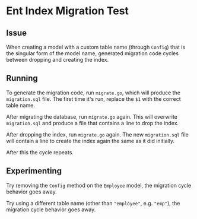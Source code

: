 # Ent Index Migration Test

## Issue

When creating a model with a custom table name (through `Config`) that is the singular form of the model name, generated migration code cycles between dropping and creating the index.

## Running

To generate the migration code, run `migrate.go`, which will produce the `migration.sql` file. The first time it's run, replace the `$1` with the correct table name.

After migrating the database, run `migrate.go` again. This will overwrite `migration.sql` and produce a file that contains a line to drop the index.

After dropping the index, run `migrate.go` again. The new `migration.sql` file will contain a line to create the index again the same as it did initially.

After this the cycle repeats.

## Experimenting

Try removing the `Config` method on the `Employee` model, the migration cycle behavior goes away.

Try using a different table name (other than `"employee"`, e.g. `"emp"`), the migration cycle behavior goes away.